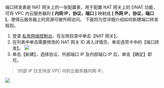 端口转发表是 NAT 网关上的一张配置表，用于配置 NAT 网关上的 DNAT 功能，可将 VPC 内云服务器的 **[ 内网 IP，协议，端口 ]** 映射成 **[ 外网 IP，协议，端口 ]**，使得云服务器上的资源可被外网访问。
下面将为您详细介绍如何新建端口转发规则。
1. 登录 [私有网络控制台](https://console.cloud.tencent.com/vpc/vpc?rid=1)，在左侧目录中单击【NAT 网关】。
2. 在列表中单击需要修改的 NAT 网关 ID 进入详情页，单击选项卡中的【端口转发】。
 ![](https://main.qcloudimg.com/raw/3c37a2024eae642154bfc4bf5e8b8863.png)
3. 单击【新建】，选择协议、外部端口 IP 及内部端口 IP 后，单击【确定】即可。
 >!内部 IP 仅支持该 VPC 内的云服务器内网 IP。
 >
![](https://main.qcloudimg.com/raw/6aec46a88cb2183b63ebb2480f096bf6.png)

